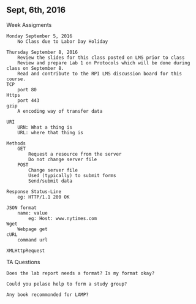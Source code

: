 Sept, 6th, 2016
---

Week Assigments

	Monday September 5, 2016
		No Class due to Labor Day Holiday

	Thursday September 8, 2016
		Review the slides for this class posted on LMS prior to class
		Review and prepare Lab 1 on Protocols which will be done during class on September 8.
		Read and contribute to the RPI LMS discussion board for this course.
	TCP
		port 80
	Https
		port 443
	gzip
		A encoding way of transfer data

	URI 
		URN: What a thing is
		URL: where that thing is

	Methods
		GET
			Request a resource from the server
			Do not change server file
		POST
			Change server file
			Used (typically) to submit forms
			Send/submit data

	Response Status-Line
		eg: HTTP/1.1 200 OK

	JSON format
		name: value
			eg: Host: www.nytimes.com
	Wget
		Webpage get
	cURL
		command url

	XMLHttpRequest

TA Questions

	Does the lab report needs a format? Is my format okay?

	Could you pelase help to form a study group?

	Any book recommonded for LAMP?
	














